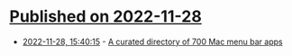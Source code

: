 # [Published on 2022-11-28](index.md)

* [2022-11-28, 15:40:15](https://news.ycombinator.com/item?id=33774920) - [A curated directory of 700 Mac menu bar apps](https://macmenubar.com/)
